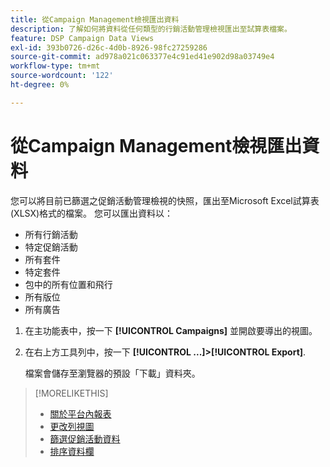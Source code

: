 ```yaml
---
title: 從Campaign Management檢視匯出資料
description: 了解如何將資料從任何類型的行銷活動管理檢視匯出至試算表檔案。
feature: DSP Campaign Data Views
exl-id: 393b0726-d26c-4d0b-8926-98fc27259286
source-git-commit: ad978a021c063377e4c91ed41e902d98a03749e4
workflow-type: tm+mt
source-wordcount: '122'
ht-degree: 0%

---
```


# 從Campaign Management檢視匯出資料

您可以將目前已篩選之促銷活動管理檢視的快照，匯出至Microsoft Excel試算表(XLSX)格式的檔案。 您可以匯出資料以：

* 所有行銷活動
* 特定促銷活動
* 所有套件
* 特定套件
* 包中的所有位置和飛行
* 所有版位
* 所有廣告

1. 在主功能表中，按一下 **[!UICONTROL Campaigns]** 並開啟要導出的視圖。

1. 在右上方工具列中，按一下  **[!UICONTROL ...]>[!UICONTROL Export]**.

   檔案會儲存至瀏覽器的預設「下載」資料夾。

>[!MORELIKETHIS]
>
>* [關於平台內報表](campaign-reports-about.md)
>* [更改列視圖](column-view-change.md)
>* [篩選促銷活動資料](campaign-data-filter.md)
>* [排序資料欄](campaign-data-sort.md)

